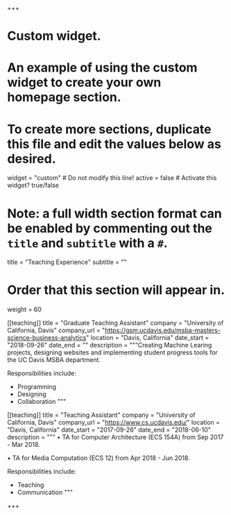 +++
# Custom widget.
# An example of using the custom widget to create your own homepage section.
# To create more sections, duplicate this file and edit the values below as desired.
widget = "custom"  # Do not modify this line!
active = false  # Activate this widget? true/false

# Note: a full width section format can be enabled by commenting out the `title` and `subtitle` with a `#`.
title = "Teaching Experience"
subtitle = ""

# Order that this section will appear in.
weight = 60

[[teaching]]
  title = "Graduate Teaching Assistant"
  company = "University of California, Davis"
  company_url = "https://gsm.ucdavis.edu/msba-masters-science-business-analytics"
  location = "Davis, California"
  date_start = "2018-09-26"
  date_end = ""
  description = """Creating Machine Learing projects, designing websites and implementing student progress tools for the UC Davis MSBA department.

  Responsibilities include:
  
  * Programming
  * Designing
  * Collaboration
  """

[[teaching]]
  title = "Teaching Assistant"
  company = "University of California, Davis"
  company_url = "https://www.cs.ucdavis.edu/"
  location = "Davis, California"
  date_start = "2017-09-26"
  date_end = "2018-06-10"
  description = """
  • TA for Computer Architecture (ECS 154A) from Sep 2017 - Mar 2018.
  
  • TA for Media Computation (ECS 12) from Apr 2018 - Jun 2018. 
 
  Responsibilities include:
  * Teaching
  * Communication
  """

+++

